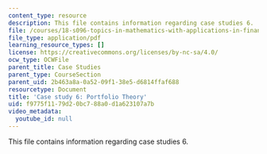 ```yaml
---
content_type: resource
description: This file contains information regarding case studies 6.
file: /courses/18-s096-topics-in-mathematics-with-applications-in-finance-fall-2013/f9775f1179d20bc788a0d1a623107a7b_MIT18_S096F13_CaseStudy6.pdf
file_type: application/pdf
learning_resource_types: []
license: https://creativecommons.org/licenses/by-nc-sa/4.0/
ocw_type: OCWFile
parent_title: Case Studies
parent_type: CourseSection
parent_uid: 2b463a8a-0a52-09f1-38e5-d6814ffaf688
resourcetype: Document
title: 'Case study 6: Portfolio Theory'
uid: f9775f11-79d2-0bc7-88a0-d1a623107a7b
video_metadata:
  youtube_id: null
---
```

This file contains information regarding case studies 6.